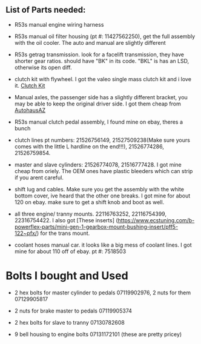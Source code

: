## List of Parts needed:

* R53s manual engine wiring harness

* R53s manual oil filter housing (pt #: 11427562250), get the full assembly with the oil cooler. The auto and manual are slightly different

* R53s getrag transmission. look for a facelift transmission, they have shorter gear ratios. should have "BK" in its code. "BKL" is has an LSD, otherwise its open diff.

* clutch kit with flywheel. I got the valeo single mass clutch kit and i love it. [Clutch Kit](https://www.ecstuning.com/News/R53_R52_MINI_Cooper_S_JCW_Valeo_Dual_Mass_Single_Mass_Conversion_Kit_19376/)

* Manual axles, the passenger side has a slightly different bracket, you may be able to keep the original driver side. I got them cheap from [AutohausAZ](https://www.autohausaz.com/pn/2D-31607574850)

* R53s manual clutch pedal assembly, I found mine on ebay, theres a bunch

* clutch lines pt numbers: 21526756149, 21527509238(Make sure yours comes with the little L hardline on the end!!!), 21526774286, 21526759854.

* master and slave cylinders:	21526774078, 21516777428. I got mine cheap from oriely. The OEM ones have plastic bleeders which can strip if you arent careful.

* shift lug and cables. Make sure you get the assembly with the white bottom cover, ive heard that the other one breaks. I got mine for about 120 on ebay. make sure to get a shift knob and boot as well.

* all three engine/ tranny mounts. 22116763252,	22116754399, 22316754422. I also got [These inserts] (https://www.ecstuning.com/b-powerflex-parts/mini-gen-1-gearbox-mount-bushing-insert/pff5-122~pfx/) for the trans mount.

* coolant hoses manual car. it looks like a big mess of coolant lines. I got mine for about 110 off of ebay. pt #: 7518503

# Bolts I bought and Used

*  2 hex bolts for master cylinder to pedals 07119902976, 2 nuts for them 07129905817

* 2 nuts for brake master to pedals 07119905374

* 2 hex bolts for slave to tranny 07130782608

* 9 bell housing to engine bolts 07131172101 (these are pretty pricey)
